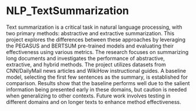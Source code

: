 # NLP_TextSummarization

Text summarization is a critical task in natural language processing, with two primary methods: abstractive and extractive summarization. This project explores the differences between these approaches by leveraging the PEGASUS and BERTSUM pre-trained models and evaluating their effectiveness using various metrics. The research focuses on summarizing long documents and investigates the performance of abstractive, extractive, and hybrid methods. The project utilizes datasets from CNN/DailyMail news articles and WikiHow instructional guides. A baseline model, selecting the first few sentences as the summary, is established for comparison. Results show that the baseline performs well due to the salient information being presented early in these domains, but caution is needed when generalizing to other contexts. Future work involves testing in different domains and on longer texts to enhance method effectiveness.
